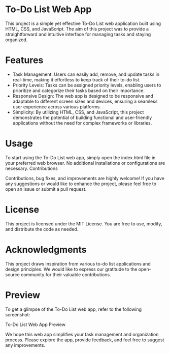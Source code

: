 # To-Do List Web App

This project is a simple yet effective To-Do List web application built using HTML, CSS, and JavaScript. The aim of this project was to provide a straightforward and intuitive interface for managing tasks and staying organized.

# Features

- Task Management: Users can easily add, remove, and update tasks in real-time, making it effortless to keep track of their to-do list.
- Priority Levels: Tasks can be assigned priority levels, enabling users to prioritize and categorize their tasks based on their importance.
- Responsive Design: The web app is designed to be responsive and adaptable to different screen sizes and devices, ensuring a seamless user experience across various platforms.
- Simplicity: By utilizing HTML, CSS, and JavaScript, this project demonstrates the potential of building functional and user-friendly applications without the need for complex frameworks or libraries.

# Usage

To start using the To-Do List web app, simply open the index.html file in your preferred web browser. No additional installations or configurations are necessary.
Contributions

Contributions, bug fixes, and improvements are highly welcome! If you have any suggestions or would like to enhance the project, please feel free to open an issue or submit a pull request.

# License

This project is licensed under the MIT License. You are free to use, modify, and distribute the code as needed.

# Acknowledgments

This project draws inspiration from various to-do list applications and design principles. We would like to express our gratitude to the open-source community for their valuable contributions.

# Preview

To get a glimpse of the To-Do List web app, refer to the following screenshot:

To-Do List Web App Preview

We hope this web app simplifies your task management and organization process. Please explore the app, provide feedback, and feel free to suggest any improvements.
